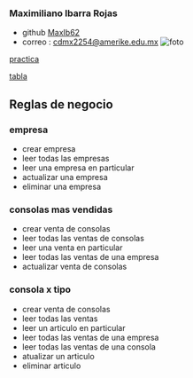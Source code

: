 ### Maximiliano Ibarra Rojas

- github [MaxIb62](https://github.com/MaxIb62)
- correo : cdmx2254@amerike.edu.mx
![foto](https://cdn.discordapp.com/attachments/884409586977763328/1011658949092708392/IMG_1350.jpeg)

[practica](./practica/README.md)

[tabla](./tabla/ventaconsolas.xlsx)

## Reglas de negocio

### empresa
- crear empresa  
- leer todas las empresas  
- leer una empresa en particular
- actualizar una empresa
- eliminar una empresa 
###  consolas mas vendidas

- crear venta de consolas 
- leer todas las ventas de consolas   
- leer una venta en particular 
- leer todas las ventas de una empresa 
- actualizar venta de consolas 

### consola x tipo 
- crear venta de consolas 
- leer todas las ventas 
- leer un articulo en particular
- leer todas las ventas de una empresa 
- leer todas las ventas de una consola 
- atualizar un articulo
- eliminar articulo 